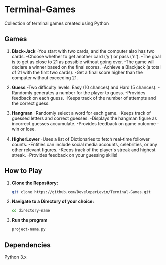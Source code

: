 # Terminal-Games
Collection of terminal games created using Python

## Games

1. **Black-Jack**
    -You start with two cards, and the computer also has two cards.
    -Choose whether to get another card ('y') or pass ('n').
    -The goal is to get as close to 21 as possible without going over.
    -The game will declare a winner based on the final scores.
    -Achieve a Blackjack (a total of 21 with the first two cards).
    -Get a final score higher than the computer without exceeding 21.
   
3. **Guess**
    -Two difficulty levels: Easy (10 chances) and Hard (5 chances).
    -Randomly generates a number for the player to guess.
    -Provides feedback on each guess.
    -Keeps track of the number of attempts and the correct guess.
   
4. **Hangman**
    -Randomly select a word for each game.
    -Keeps track of guessed letters and correct guesses.
    -Displays the hangman figure as incorrect guesses accumulate.
    -Provides feedback on game outcome - win or lose.
   
5. **HigherLower**
    -Uses a list of Dictionaries to fetch real-time follower counts.
    -Entities can include social media accounts, celebrities, or any other relevant figures.
    -Keeps track of the player's streak and highest streak.
    -Provides feedback on your guessing skills!

## How to Play

1. **Clone the Repository:**
   ```bash
   git clone https://github.com/DeveloperLevin/Terminal-Games.git

2. **Navigate to a Directory of your choice:**
   ```bash
   cd directory-name

3. **Run the program**
   ```bash
   project-name.py

## Dependencies
Python 3.x
